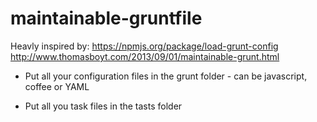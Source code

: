 maintainable-gruntfile
======================
Heavly inspired by:
https://npmjs.org/package/load-grunt-config
http://www.thomasboyt.com/2013/09/01/maintainable-grunt.html


* Put all your configuration files in the grunt folder - can be javascript, coffee or YAML

* Put all you task files in the tasts folder
